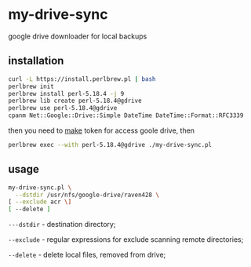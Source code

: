# my-drive-sync
google drive downloader for local backups

## installation
```bash
curl -L https://install.perlbrew.pl | bash
perlbrew init
perlbrew install perl-5.18.4 -j 9
perlbrew lib create perl-5.18.4@gdrive
perlbrew use perl-5.18.4@gdrive
cpanm Net::Google::Drive::Simple DateTime DateTime::Format::RFC3339
```
then you need to [make](https://metacpan.org/pod/Net::Google::Drive::Simple#GETTING-STARTED) token for access goole drive, then
```bash
perlbrew exec --with perl-5.18.4@gdrive ./my-drive-sync.pl
```

## usage
```bash
my-drive-sync.pl \
  --dstdir /usr/nfs/google-drive/raven428 \
[ --exclude acr \]
[ --delete ]
```
`---dstdir` - destination directory;

`--exclude` - regular expressions for exclude scanning remote directories;

`--delete` - delete local files, removed from drive;
